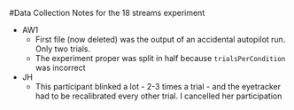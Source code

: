 #Data Collection Notes for the 18 streams experiment

* AW1
	* First file (now deleted) was the output of an accidental autopilot run. Only two trials.
	* The experiment proper was split in half because `trialsPerCondition` was incorrect
* JH
	* This participant blinked a lot - 2-3 times a trial - and the eyetracker had to be recalibrated every other trial. I cancelled her participation